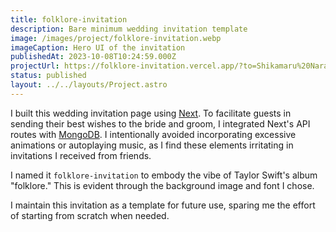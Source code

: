 ```yaml
---
title: folklore-invitation
description: Bare minimum wedding invitation template
image: /images/project/folklore-invitation.webp
imageCaption: Hero UI of the invitation
publishedAt: 2023-10-08T10:24:59.000Z
projectUrl: https://folklore-invitation.vercel.app/?to=Shikamaru%20Nara
status: published
layout: ../../layouts/Project.astro
---
```


I built this wedding invitation page using [Next](https://nextjs.org/). To facilitate guests in sending their best wishes to the bride and groom, I integrated Next's API routes with [MongoDB](https://www.mongodb.com/). I intentionally avoided incorporating excessive animations or autoplaying music, as I find these elements irritating in invitations I received from friends.

I named it `folklore-invitation` to embody the vibe of Taylor Swift's album "folklore." This is evident through the background image and font I chose.

I maintain this invitation as a template for future use, sparing me the effort of starting from scratch when needed.
